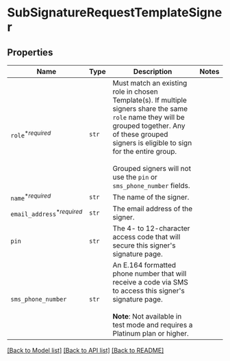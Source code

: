 # SubSignatureRequestTemplateSigner



## Properties

| Name | Type | Description | Notes |
| ---- | ---- | ----------- | ----- |
| `role`<sup>*_required_</sup> | ```str``` |  Must match an existing role in chosen Template(s). If multiple signers share the same `role` name they will be grouped together. Any of these grouped signers is eligible to sign for the entire group.<br><br>Grouped signers will not use the `pin` or `sms_phone_number` fields.  |  |
| `name`<sup>*_required_</sup> | ```str``` |  The name of the signer.  |  |
| `email_address`<sup>*_required_</sup> | ```str``` |  The email address of the signer.  |  |
| `pin` | ```str``` |  The 4- to 12-character access code that will secure this signer&#39;s signature page.  |  |
| `sms_phone_number` | ```str``` |  An E.164 formatted phone number that will receive a code via SMS to access this signer&#39;s signature page.<br><br>**Note**: Not available in test mode and requires a Platinum plan or higher.  |  |


[[Back to Model list]](../README.md#documentation-for-models) [[Back to API list]](../README.md#documentation-for-api-endpoints) [[Back to README]](../README.md)


